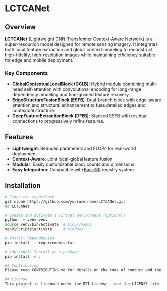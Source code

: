 
# LCTCANet

## Overview

**LCTCANet** (Lightweight CNN-Transformer Context-Aware Network) is a super-resolution model designed for remote sensing imagery. It integrates both local feature extraction and global context modeling to reconstruct high-fidelity, high-resolution images while maintaining efficiency suitable for edge and mobile deployment.

### Key Components

- **GlobalContextualLocalBlock (GCLB)**: Hybrid module combining multi-head self-attention with convolutional encoding for long-range dependency modeling and fine-grained texture recovery.  
- **EdgeStructureFusionBlock (ESFB)**: Dual-branch block with edge-aware attention and structural enhancement to fuse detailed edges and contextual structure.  
- **DeepFeatureExtractionBlock (DFEB)**: Stacked ESFB with residual connections to progressively refine features.  

## Features

- **Lightweight**: Reduced parameters and FLOPs for real-world deployment.  
- **Context-Aware**: Joint local-global feature fusion.  
- **Modular**: Easily customizable block counts and dimensions.  
- **Easy Integration**: Compatible with [BasicSR](https://github.com/XPixelGroup/BasicSR) registry system.  

## Installation

```bash
# Clone the repository
git clone https://github.com/yourusername/LCTCANet.git
cd LCTCANet

# Create and activate a virtual environment (optional)
python -m venv venv
source venv/bin/activate  # Linux/macOS
venv\Scripts\activate     # Windows

# Install dependencies
pip install -r requirements.txt

# (Optional) Install as a package
pip install -e .

## Contributing
Please read CONTRIBUTING.md for details on the code of conduct and the process for submitting pull requests.

## License
This project is licensed under the MIT License — see the LICENSE file for details.
